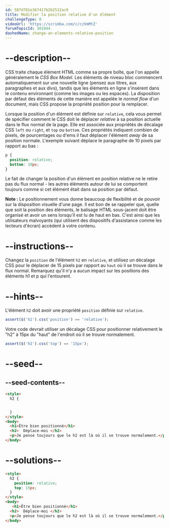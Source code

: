 ```yaml
---
id: 587d781e367417b2b2512ac9
title: Modifier la position relative d'un élément
challengeType: 0
videoUrl: 'https://scrimba.com/c/czVmMtZ'
forumTopicId: 301044
dashedName: change-an-elements-relative-position
---
```


# --description--

CSS traite chaque élément HTML comme sa propre boîte, que l'on appelle généralement le <dfn>CSS Box Model</dfn>. Les éléments de niveau bloc commencent automatiquement sur une nouvelle ligne (pensez aux titres, aux paragraphes et aux divs), tandis que les éléments en ligne s'insèrent dans le contenu environnant (comme les images ou les espaces). La disposition par défaut des éléments de cette manière est appelée le <dfn>normal flow</dfn> d'un document, mais CSS propose la propriété position pour la remplacer.

Lorsque la position d'un élément est définie sur `relative`, cela vous permet de spécifier comment le CSS doit le déplacer *relative* à sa position actuelle dans le flux normal de la page. Elle est associée aux propriétés de décalage CSS `left` ou `right`, et `top` ou `bottom`. Ces propriétés indiquent combien de pixels, de pourcentages ou d'ems il faut déplacer l'élément *away* de sa position normale. L'exemple suivant déplace le paragraphe de 10 pixels par rapport au bas :

```css
p {
  position: relative;
  bottom: 10px;
}
```

Le fait de changer la position d'un élément en position relative ne le retire pas du flux normal - les autres éléments autour de lui se comportent toujours comme si cet élément était dans sa position par défaut.

**Note :** Le positionnement vous donne beaucoup de flexibilité et de pouvoir sur la disposition visuelle d'une page. Il est bon de se rappeler que, quelle que soit la position des éléments, le balisage HTML sous-jacent doit être organisé et avoir un sens lorsqu'il est lu de haut en bas. C'est ainsi que les utilisateurs malvoyants (qui utilisent des dispositifs d'assistance comme les lecteurs d'écran) accèdent à votre contenu.

# --instructions--

Changez la `position` de l'élément `h2` en `relative`, et utilisez un décalage CSS pour le déplacer de 15 pixels par rapport au `haut` où il se trouve dans le flux normal. Remarquez qu'il n'y a aucun impact sur les positions des éléments h1 et p qui l'entourent.

# --hints--

L'élément `h2` doit avoir une propriété `position` définie sur `relative`.

```js
assert($('h2').css('position') == 'relative');
```

Votre code devrait utiliser un décalage CSS pour positionner relativement le "h2" à 15px du "haut" de l'endroit où il se trouve normalement.

```js
assert($('h2').css('top') == '15px');
```

# --seed--

## --seed-contents--

```html
<style>
  h2 {


  }
</style>
<body>
  <h1>Être bien positionné</h1>
  <h2>  Déplace-moi </h2>
  <p>Je pense toujours que le h2 est là où il se trouve normalement.</p>
</body>
```

# --solutions--

```html
<style>
  h2 {
    position: relative;
    top: 15px;
  }
</style>
<body>
   <h1>Être bien positionné</h1>
  <h2>  Déplace-moi </h2>
  <p>Je pense toujours que le h2 est là où il se trouve normalement.</p>
</body>
```
